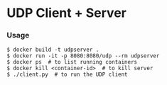 # UDP Client + Server

### Usage
`$ docker build -t udpserver .`  
`$ docker run -it -p 8080:8080/udp --rm udpserver`  
`$ docker ps  # to list running containers`  
`$ docker kill <container-id>  # to kill server`  
`$ ./client.py  # to run the UDP client`  
